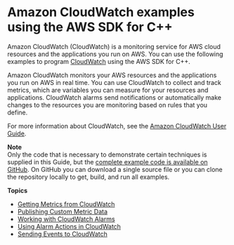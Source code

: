 # Amazon CloudWatch examples using the AWS SDK for C\+\+<a name="examples-cloudwatch"></a>

Amazon CloudWatch \(CloudWatch\) is a monitoring service for AWS cloud resources and the applications you run on AWS\. You can use the following examples to program [CloudWatch](https://aws.amazon.com/cloudwatch) using the AWS SDK for C\+\+\.

Amazon CloudWatch monitors your AWS resources and the applications you run on AWS in real time\. You can use CloudWatch to collect and track metrics, which are variables you can measure for your resources and applications\. CloudWatch alarms send notifications or automatically make changes to the resources you are monitoring based on rules that you define\.

For more information about CloudWatch, see the [Amazon CloudWatch User Guide](https://docs.aws.amazon.com/AmazonCloudWatch/latest/DeveloperGuide/)\.

**Note**  
Only the code that is necessary to demonstrate certain techniques is supplied in this Guide, but the [complete example code is available on GitHub](https://github.com/awsdocs/aws-doc-sdk-examples/tree/master/cpp)\. On GitHub you can download a single source file or you can clone the repository locally to get, build, and run all examples\.

**Topics**
+ [Getting Metrics from CloudWatch](examples-cloudwatch-get-metrics.md)
+ [Publishing Custom Metric Data](examples-cloudwatch-publish-custom-metrics.md)
+ [Working with CloudWatch Alarms](examples-cloudwatch-create-alarms.md)
+ [Using Alarm Actions in CloudWatch](examples-cloudwatch-use-alarm-actions.md)
+ [Sending Events to CloudWatch](examples-cloudwatch-send-events.md)